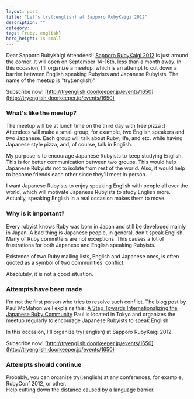 ```yaml
---
layout: post
title: "Let's try(:english) at Sapporo RubyKaigi 2012"
description: ""
category: 
tags: [ruby, english]
hero_height: is-small
---
```


Dear Sapporo RubyKaigi Attendees!!
[Sapporo RubyKaigi 2012](http://sapporo.rubykaigi.org/2012/en/) is just around the corner.
It will open on September 14-16th, less than a month away. In this occasion,
I'll organize a meetup, which is an attempt to cut down a barrier between English speaking
Rubyists and Japanese Rubyists. The name of the meetup is "try(:english)"

<!--more-->

Subscribe now! [http://tryenglish.doorkeeper.jp/events/1650](http://tryenglish.doorkeeper.jp/events/1650)

### What's like the meetup?

The meetup will be at lunch time on the third day with free pizza :)
Attendees will make a small group, for example, two English speakers and two Japanese.
Each group will talk about Ruby, life, and etc. while having Japanese style pizza,
and, of course, talk in English.

My purpose is to encourage Japanese Rubyists to keep studying English.
This is for better communication between two groups. This would help Japanese Rubyists
 not to isolate from rest of the world. Also, it would help to become friends each other
 since they'll meet in person.

I want Japanese Rubyists to enjoy speaking English with people all over the world,
which will motivate Japanese Rubyists to study English more. Actually, speaking English in
a real occasion makes them to move.


### Why is it important?

Every rubyist knows Ruby was born in Japan and still be developed mainly in Japan.
A bad thing is Japanese people, in general, don't speak English.
Many of Ruby committers are not exceptions.
This causes a lot of frustrations for both Japanese and English speaking Rubyists.

Existence of two Ruby mailing lists, English and Japanese ones,
is often quoted as a symbol of two communities' conflict.

Absolutely, it is not a good situation.


### Attempts have been made

I'm not the first person who tries to resolve such conflict.
The blog post by Paul McMahon well explains this:
[A Step Towards Internationalizing the Japanese Ruby Community](http://www.mobalean.com/blog/2011/07/20/a-step-towards-internationalizing-the-japanese-ruby-community)
Paul is located in Tokyo and organizes the meetup regularly to encourage Japanese Rubyists to speak English.

In this occasion, I'll organize try(:english) at Sapporo RubyKaigi 2012.<br/>

Subscribe now! [http://tryenglish.doorkeeper.jp/events/1650](http://tryenglish.doorkeeper.jp/events/1650)


### Attempts should continue

Probably, you can organize try(:english) at any conferences, for example, RubyConf 2012, or other. <br/>
Help cutting down the distance caused by a language barrier.
